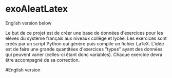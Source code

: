 # exoAleatLatex

English version below

Le but de ce projet est de créer une base de données d'exercices pour les élèves du système français aux niveaux collège et lycée.
Les exercices sont créés par un script Python qui génère puis compile un fichier LaTeX.
L'idée est de faire une grande quantitées d'exercices "types" ayant des données qui peuvent varier (celles-ci étant donc variables).
Chaque exercice devra être accompagné de sa correction.

#English version
